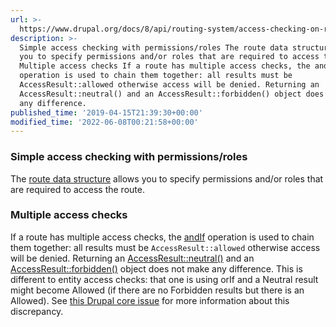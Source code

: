 ```yaml
---
url: >-
  https://www.drupal.org/docs/8/api/routing-system/access-checking-on-routes/route-access-checking-basics
description: >-
  Simple access checking with permissions/roles The route data structure allows
  you to specify permissions and/or roles that are required to access the route.
  Multiple access checks If a route has multiple access checks, the andIf
  operation is used to chain them together: all results must be
  AccessResult::allowed otherwise access will be denied. Returning an
  AccessResult::neutral() and an AccessResult::forbidden() object does not make
  any difference.
published_time: '2019-04-15T21:39:30+00:00'
modified_time: '2022-06-08T00:21:58+00:00'
---
```

### Simple access checking with permissions/roles

The [route data structure](https://drupal.org/node/2092643#section-requirements) allows you to specify permissions and/or roles that are required to access the route.

### Multiple access checks

If a route has multiple access checks, the [andIf](https://api.drupal.org/api/drupal/core%21lib%21Drupal%21Core%21Access%21AccessResultInterface.php/function/AccessResultInterface%3A%3AandIf/8) operation is used to chain them together: all results must be `AccessResult::allowed` otherwise access will be denied. Returning an [AccessResult::neutral()](https://api.drupal.org/api/drupal/core%21lib%21Drupal%21Core%21Access%21AccessResult.php/function/AccessResult%3A%3Aneutral/8) and an [AccessResult::forbidden()](https://api.drupal.org/api/drupal/core%21lib%21Drupal%21Core%21Access%21AccessResult.php/function/AccessResult%3A%3Aforbidden/8) object does not make any difference. This is different to entity access checks: that one is using orIf and a Neutral result might become Allowed (if there are no Forbidden results but there is an Allowed). See [this Drupal core issue](https://www.drupal.org/project/drupal/issues/2991698) for more information about this discrepancy. 